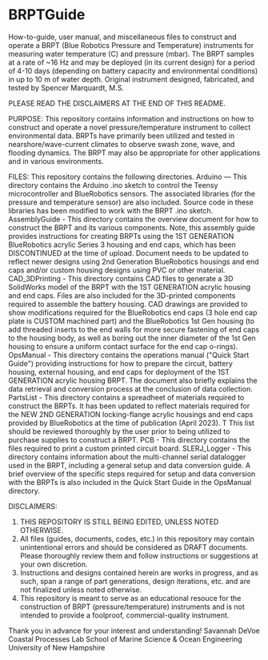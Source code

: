 # BRPTGuide
How-to-guide, user manual, and miscellaneous files to construct and operate a BRPT (Blue Robotics Pressure and Temperature) instruments for measuring water temperature (C) and pressure (mbar). The BRPT samples at a rate of ~16 Hz and may be deployed (in its current design) for a period of 4-10 days (depending on battery capacity and environmental conditions) in up to 10 m of water depth. Original instrument designed, fabricated, and tested by Spencer Marquardt, M.S.

PLEASE READ THE DISCLAIMERS AT THE END OF THIS README.

PURPOSE: This repository contains information and instructions on how to construct and operate a novel pressure/temperature instrument to collect environmental data. BRPTs have primarily been utilized and tested in nearshore/wave-current climates to observe swash zone, wave, and flooding dynamics. The BRPT may also be appropriate for other applications and in various environments.

FILES: This repository contains the following directories.
  Arduino        — This directory contains the Arduino .ino sketch to control the Teensy microcontroller and BlueRobotics sensors. The associated libraries                    (for the pressure and temperature sensor) are also included. Source code in these libraries has been modified to work with the BRPT .ino                    sketch.
  AssemblyGuide  - This directory contains the overview document for how to construct the BRPT and its various components. Note, this assembly guide                          provides instructions for creating BRPTs using the 1ST GENERATION BlueRobotics acrylic Series 3 housing and end caps, which has been                        DISCONTINUED at the time of upload. Document needs to be updated to reflect newer designs using 2nd Generation BlueRobotics housings and                    end caps and/or custom housing designs using PVC or other material.
  CAD_3DPrinting - This directory contains CAD files to generate a 3D SolidWorks model of the BRPT with the 1ST GENERATION acrylic housing and end caps.                      Files are also included for the 3D-printed components required to assemble the battery housing. CAD drawings are provided to show                          modifications required for the BlueRobotics end caps (3 hole end cap plate is CUSTOM machined part) and the BlueRobotics 1st Gen housing                    (to add threaded inserts to the end walls for more secure fastening of end caps to the housing body, as well as boring out the inner                        diameter of the 1st Gen housing to ensure a uniform contact surface for the end cap o-rings).
  OpsManual      - This directory contains the operations manual ("Quick Start Guide") providing instructions for how to prepare the circuit, battery                          housing, external housing, and end caps for deployment of the 1ST GENERATION acrylic housing BRPT. The document also briefly explains                      the data retrieval and conversion process at the conclusion of data collection.
  PartsList      - This directory contains a spreadheet of materials required to construct the BRPTs. It has been updated to reflect materials required for                    the NEW 2ND GENERATION locking-flange acrylic housings and end caps provided by BlueRobotics at the time of publication (April 2023). T                    This list should be reviewed thoroughly by the user prior to being utilized to purchase supplies to construct a BRPT.
  PCB            - This directory contains the files required to print a custom printed circuit board.
  SLERJ_Logger   - This directory contains information about the multi-channel serial datalogger used in the BRPT, including a general setup and data                          conversion guide. A brief overview of the specific steps required for setup and data conversion with the BRPTs is also included in the                      Quick Start Guide in the OpsManual directory.


DISCLAIMERS:
1. THIS REPOSITORY IS STILL BEING EDITED, UNLESS NOTED OTHERWISE.
2. All files (guides, documents, codes, etc.) in this repository may contain unintentional errors and should be considered as DRAFT documents. Please thoroughly review them and follow instructions or suggestions at your own discretion.
3. Instructions and designs contained herein are works in progress, and as such, span a range of part generations, design iterations, etc. and are not finalized unless noted otherwise.
4. This repository is meant to serve as an educational resouce for the construction of BRPT (pressure/temperature) instruments and is not intended to provide a foolproof, commercial-quality instrument. 

Thank you in advance for your interest and understanding!
Savannah DeVoe
Coastal Processes Lab
School of Marine Science & Ocean Engineering
University of New Hampshire
